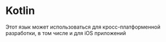 # Kotlin

Этот язык может использоваться для кросс-платформенной разработки, в том числе и для iOS приложений

